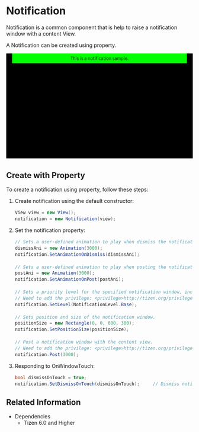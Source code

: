 # Notification
Notification is a common component that is help to raise a notification window with a content View.

A Notification can be created using property.

![Notification](./media/notification.png)

## Create with Property

To create a notification using property, follow these steps:

1. Create notification using the default constructor:

    ```cs
    View view = new View();
    notification = new Notification(view);
    ```

2. Set the notification property:

    ```cs
    // Sets a user-defined animation to play when dismiss the notification.
    dismissAni = new Animation(3000);
    notification.SetAnimationOnDismiss(dismissAni);

    // Sets a user-defined animation to play when posting the notification.
    postAni = new Animation(3000);
    notification.SetAnimationOnPost(postAni);

    // Sets a priority level for the specified notification window, includes: None , Base , Medium , High , Top.
    // Need to add the privilege: <privilege>http://tizen.org/privilege/window.priority.set</privilege>.
    notification.SetLevel(NotificationLevel.Base);
  
    // Sets position and size of the notification window.
    positionSize = new Rectangle(0, 0, 600, 300);
    notification.SetPositionSize(positionSize);

    // Post a notification window with the content view.
    // Need to add the privilege: <privilege>http://tizen.org/privilege/window.priority.set</privilege>.
    notification.Post(3000);
    ```

3. Responding to OnWindowTouch:

    ```cs
    bool dismissOnTouch = true;
    notification.SetDismissOnTouch(dismissOnTouch);     // Dismiss notification window on touch if the value is true.
    ```

## Related Information
- Dependencies
  -   Tizen 6.0 and Higher
